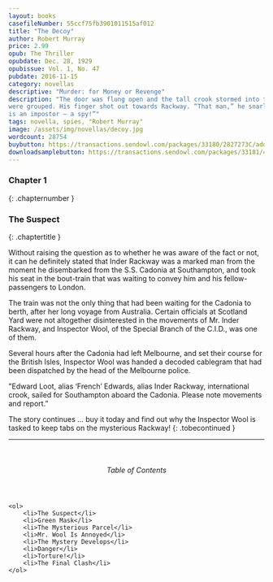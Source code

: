 ```yaml
---
layout: books
casefileNumber: 55ccf75fb3901011515af012
title: "The Decoy"
author: Robert Murray
price: 2.99
opub: The Thriller
opubdate: Dec. 28, 1929
opubissue: Vol. 1, No. 47
pubdate: 2016-11-15
category: novellas
descriptive: "Murder: for Money or Revenge"
description: "The door was flung open and the tall crook stormed into the room in which the gang
were grouped. His finger shot out towards Rackway. “That man,” he snarled.” That man
is an impostor — a spy!”"
tags: novella, spies, "Robert Murray"
image: /assets/img/novellas/decoy.jpg
wordcount: 28754
buybutton: https://transactions.sendowl.com/packages/33180/2827273C/add_to_cart
downloadsamplebutton: https://transactions.sendowl.com/packages/33181/48180432/add_to_cart
---
```


### Chapter 1
{: .chapternumber }

### The Suspect
{: .chaptertitle }

Without raising the question as to whether he was aware of the fact or not, it can he definitely stated that Inder Rackway was a marked man from the moment he disembarked from the S.S. Cadonia at Southampton, and took his seat in the bout-train that was waiting to convey him and his fellow-passengers to London.

The train was not the only thing that had been waiting for the Cadonia to berth, after her long voyage from Australia. Certain officials at Scotland Yard were not altogether disinterested in the movements of Mr. Inder Rackway, and Inspector Wool, of the Special Branch of the C.I.D., was one of them.

Several hours after the Cadonia had left Melbourne, and set their course for the British Isles, Inspector Wool was handed a decoded cablegram that had been dispatched by the head of the Melbourne police.

"Edward Loot, alias ‘French’ Edwards, alias Inder Rackway, international crook, sailed for Southampton aboard the Cadonia. Please note movements and report.”

The story continues &hellip; buy it today and find out why the Inspector Wool is tasked to keep tabs on the mysterious Rackway!
{: .tobecontinued }

<hr>
<br>

<div class="toc">
	<header>
		<h6>Table of Contents</h6>
	</header>

	<ol>
		<li>The Suspect</li>
		<li>Green Mask</li>
		<li>The Mysterious Parcel</li>
		<li>Mr. Wool Is Annoyed</li>
		<li>The Mystery Develops</li>
		<li>Danger</li>
		<li>Torture!</li>
		<li>The Final Clash</li>
	</ol>

</div>